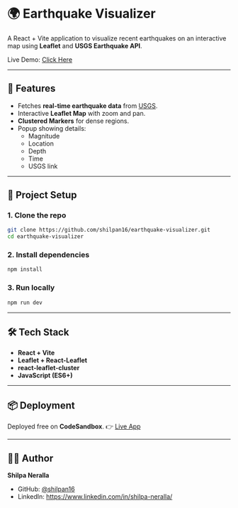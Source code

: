 # 🌍 Earthquake Visualizer

A React + Vite application to visualize recent earthquakes on an interactive map using **Leaflet** and **USGS Earthquake API**.  

Live Demo: [Click Here](https://fjldjv-5173.csb.app/)  

---

## 🚀 Features
- Fetches **real-time earthquake data** from [USGS](https://earthquake.usgs.gov/earthquakes/feed/v1.0/geojson.php).  
- Interactive **Leaflet Map** with zoom and pan.  
- **Clustered Markers** for dense regions.  
- Popup showing details:  
  - Magnitude  
  - Location  
  - Depth  
  - Time  
  - USGS link  

---

## 📂 Project Setup

### 1. Clone the repo
```bash
git clone https://github.com/shilpan16/earthquake-visualizer.git
cd earthquake-visualizer
````

### 2. Install dependencies

```bash
npm install
```

### 3. Run locally

```bash
npm run dev
```

---

## 🛠️ Tech Stack

* **React + Vite**
* **Leaflet + React-Leaflet**
* **react-leaflet-cluster**
* **JavaScript (ES6+)**
---

## 📦 Deployment

Deployed free on **CodeSandbox**.
👉 [Live App](https://fjldjv-5173.csb.app/)

---

## 👩‍💻 Author

**Shilpa Neralla**

* GitHub: [@shilpan16](https://github.com/shilpan16)
* LinkedIn: https://www.linkedin.com/in/shilpa-neralla/


